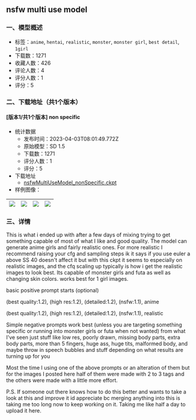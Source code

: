 ## nsfw multi use model
### 一、模型概述

- 标签：`anime`, `hentai`, `realistic`, `monster`, `monster girl`, `best detail`, `1girl`
- 下载数：1271
- 收藏人数：426
- 评论人数：4
- 评分人数：1
- 评分：5

### 二、下载地址（共1个版本）

#### [版本1/共1个版本] non specific

- 统计数据
  - 发布时间：2023-04-03T08:01:49.772Z
  - 原始模型：SD 1.5
  - 下载数：1271
  - 评分人数：1
  - 评分：5
- 下载地址
  - [nsfwMultiUseModel_nonSpecific.ckpt](https://civitai.com/api/download/models/34108)
- 样例图像：

| <img src="https://image.civitai.com/xG1nkqKTMzGDvpLrqFT7WA/4319b37a-9e79-4cac-78bf-f88a7775ed00/width=450/389534.jpeg" /> | <img src="https://image.civitai.com/xG1nkqKTMzGDvpLrqFT7WA/434431e7-0e4d-45b9-0a32-ff1d15bd7500/width=450/389544.jpeg" /> | <img src="https://image.civitai.com/xG1nkqKTMzGDvpLrqFT7WA/bace696b-814a-45eb-9bb0-a04bab97dc00/width=450/389543.jpeg" /> | <img src="https://image.civitai.com/xG1nkqKTMzGDvpLrqFT7WA/7320c089-3690-4003-e33c-1b226d60b000/width=450/389542.jpeg" /> |
| ---- | ---- | ---- | ---- |


### 三、详情
<p>This is what i ended up with after a few days of mixing trying to get something capable of most of what I like and good quality. The model can generate anime girls and fairly realistic ones. For more realistic I recommend raising your cfg and sampling steps ik it says if you use euler a above SS 40 doesn't affect it but with this ckpt it seems to especially on realistic images, and the cfq scaling up typically is how i get the realistic images to look best. Its capable of monster girls and futa as well as changing skin colors. works best for 1 girl images.</p><p>basic positive prompt starts (optional)</p><p>(best quality:1.2), (high res:1.2), (detailed:1.2), (nsfw:1.1), anime</p><p>(best quality:1.2), (high res:1.2), (detailed:1.2), (nsfw:1.1), realistic</p><p>Simple negative prompts work best (unless you are targeting something specific or running into monster girls or futa when not wanted) from what I've seen just stuff like low res, poorly drawn, missing body parts, extra body parts, more than 5 fingers, huge ass, huge tits, malformed body, and maybe throw in speech bubbles and stuff depending on what results are turning up for you</p><p>Most the time I using one of the above prompts or an alteration of them but for the images I posted here half of them were made with 2 to 3 tags and the others were made with a little more effort.</p><p>P.S. If someone out there knows how to do this better and wants to take a look at this and improve it id appreciate bc merging anything into this is taking me too long now to keep working on it. Taking me like half a day to upload it here.</p>